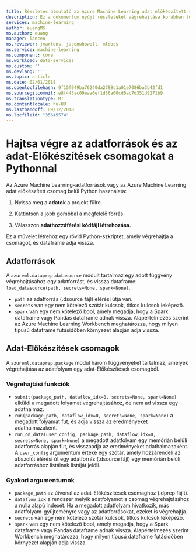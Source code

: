 ```yaml
---
title: Részletes útmutató az Azure Machine Learning adat előkészített végrehajtási API használatával |} A Microsoft Docs
description: Ez a dokumentum nyújt részleteket végrehajtása korábban tervezett adatforrások és az adat-Előkészítések csomagok
services: machine-learning
author: euangMS
ms.author: euang
manager: lanceo
ms.reviewer: jmartens, jasonwhowell, mldocs
ms.service: machine-learning
ms.component: core
ms.workload: data-services
ms.custom: ''
ms.devlang: ''
ms.topic: article
ms.date: 02/01/2018
ms.openlocfilehash: 9f15f949ba76240da2788c1a01e7086ba3b42fd1
ms.sourcegitcommit: e8f443ac09eaa6ef1d56a60cd6ac7d351d9271b9
ms.translationtype: MT
ms.contentlocale: hu-HU
ms.lasthandoff: 09/12/2018
ms.locfileid: "35645574"
---
```

# <a name="execute-data-sources-and-data-preparations-packages-from-python"></a>Hajtsa végre az adatforrások és az adat-Előkészítések csomagokat a Pythonnal

Az Azure Machine Learning-adatforrások vagy az Azure Machine Learning adat előkészített csomag belül Python használata:

1. Nyissa meg a **adatok** a projekt fülre.

2. Kattintson a jobb gombbal a megfelelő forrás.

3. Válasszon **adathozzáférési kódfájl létrehozása.**

Ez a művelet létrehoz egy rövid Python-szkriptet, amely végrehajtja a csomagot, és dataframe adja vissza.

## <a name="data-sources"></a>Adatforrások

A `azureml.dataprep.datasource` modult tartalmaz egy adott függvény végrehajtásához egy adatforrást, és vissza dataframe: `load_datasource(path, secrets=None, spark=None)`.
- `path` az adatforrás (.dsource fájl) elérési útja van.
- `secrets` van egy nem kötelező szótár kulcsok, titkos kulcsok leképező.
- `spark` van egy nem kötelező bool, amely megadja, hogy a Spark dataframe vagy Pandas dataframe adnak vissza. Alapértelmezés szerint az Azure Machine Learning Workbench meghatározza, hogy milyen típusú dataframe futásidőben környezet alapján adja vissza.

## <a name="data-preparations-packages"></a>Adat-Előkészítések csomagok

A `azureml.dataprep.package` modul három függvényeket tartalmaz, amelyek végrehajtása az adatfolyam egy adat-Előkészítések csomagból.

### <a name="execution-functions"></a>Végrehajtási funkciók

- `submit(package_path, dataflow_idx=0, secrets=None, spark=None)` elküldi a megadott folyamat végrehajtásához, de nem ad vissza egy adathalmaz.
- `run(package_path, dataflow_idx=0, secrets=None, spark=None)` a megadott folyamat fut, és adja vissza az eredményeket adathalmazaként.
- `run_on_data(user_config, package_path, dataflow_idx=0, secrets=None, spark=None)` a megadott adatfolyam egy memórián belüli adatforrás alapján fut, és visszaadja az eredményeket adathalmazaként. A `user_config` argumentum értéke egy szótár, amely hozzárendeli az abszolút elérési út egy adatforrás (.dsource fájl) egy memórián belüli adatforráshoz listáinak listáját jelöli.

### <a name="common-arguments"></a>Gyakori argumentumok

- `package_path` az útvonal az adat-Előkészítések csomaghoz (.dprep fájlt).
- `dataflow_idx` a rendszer melyik adatfolyamot a csomag végrehajtásához a nulla alapú indexét. Ha a megadott adatfolyam hivatkozik, más adatfolyam-gyűjteményre vagy az adatforrásokat, ezeket is végrehajtja.
- `secrets` van egy nem kötelező szótár kulcsok, titkos kulcsok leképező.
- `spark` van egy nem kötelező bool, amely megadja, hogy a Spark dataframe vagy Pandas dataframe adnak vissza. Alapértelmezés szerint Workbench meghatározza, hogy milyen típusú dataframe futásidőben környezet alapján adja vissza.
